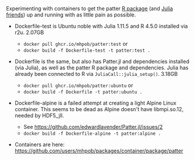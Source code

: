 Experimenting with containers to get the patter [R package](https://github.com/edwardlavender/patter) (and [Julia friends](https://github.com/edwardlavender/patter.jl)) up and running with as little pain as possible.

- Dockerfile-test is Ubuntu noble with Julia 1.11.5 and R 4.5.0 installed via r2u. 2.07GB
  - `docker pull ghcr.io/mhpob/patter:test` or
  - `docker build -f Dockerfile-test -t patter:test .`
- Dockerfile is the same, but also has Patter.jl and dependencies installed (via Julia), as well as the patter R package and dependencies. Julia has already been connected to R via `JuliaCall::julia_setup()`. 3.18GB
  - `docker pull ghcr.io/mhpob/patter:ubuntu` or
  - `docker build -f Dockerfile -t patter:ubuntu .`
- Dockerfile-alpine is a failed attempt at creating a light Alpine Linux container. This seems to be dead as Alpine doesn't have libmpi.so.12, needed by HDF5_jll.
  - See https://github.com/edwardlavender/Patter.jl/issues/2
  - `docker build -f Dockerfile-alpine -t patter:alpine .`
 
- Containers are here: https://github.com/users/mhpob/packages/container/package/patter
